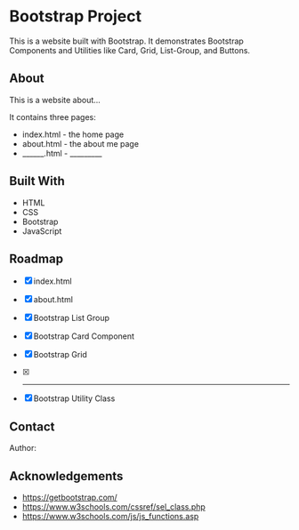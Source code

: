 # Bootstrap Project

This is a website built with Bootstrap. It demonstrates Bootstrap Components and Utilities like Card, Grid, List-Group, and Buttons.

## About

This is a website about...

It contains three pages:

* index.html - the home page
* about.html - the about me page
* ______.html - _________ 



## Built With

- HTML
- CSS
- Bootstrap
- JavaScript


## Roadmap

- [x] index.html
- [x] about.html
- [x] Bootstrap List Group
- [x] Bootstrap Card Component
- [x] Bootstrap Grid
- [x] ______________
- [x] Bootstrap Utility Class


## Contact

Author: 

## Acknowledgements

- https://getbootstrap.com/
- https://www.w3schools.com/cssref/sel_class.php
- https://www.w3schools.com/js/js_functions.asp
